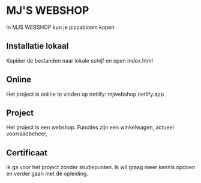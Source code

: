 # MJ'S WEBSHOP

In MJS WEBSHOP kun je pizzabloem kopen

## Installatie lokaal

Kopiëer de bestanden naar lokale schijf en open index.html

## Online

Het project is online te vinden op netlify: mjwebshop.netlify.app

## Project

Het project is een webshop.
Functies zijn een winkelwagen, actueel voorraadbeheer, 

## Certificaat

Ik ga voor het project zonder studiepunten. Ik wil graag meer kennis opdoen en verder gaan met de opleiding.



